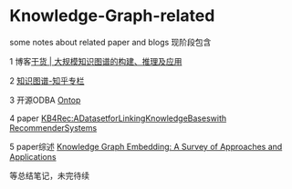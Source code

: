 # Knowledge-Graph-related
some notes about related paper and blogs
现阶段包含

1 博客[干货 | 大规模知识图谱的构建、推理及应用](https://mp.weixin.qq.com/s?__biz=MjM5MDI3MjA5MQ==&mid=2697266451&idx=1&sn=264e01bf70c410ee5cee9b3d95a08a15&chksm=8376fa27b401733198c913c9a2be6a6622394a58864d698bc57ec2f6ee7666693249a626c8e7&mpshare=1&scene=1&srcid=0908z0TSm95FglZsov6hEDxl&pass_ticket=j/zl3CHiE8bVLjqJOcjnBzLIIAkAdaYF9Utu+WqG+x8=#rd)

2 [知识图谱-知乎专栏](https://zhuanlan.zhihu.com/p/31864048)

3 开源ODBA [Ontop](http://ontop.inf.unibz.it/)

4 paper [KB4Rec:ADatasetforLinkingKnowledgeBaseswith RecommenderSystems](http://cn.arxiv.org/pdf/1807.11141)

5 paper综述 [Knowledge Graph Embedding: A Survey of Approaches and Applications](http://xueshu.baidu.com/s?wd=paperuri:(369eb9c0c19f909f8781ebaebb42973c)&filter=sc_long_sign&sc_ks_para=q%3DKnowledge+Graph+Embedding%3A+A+Survey+of+Approaches+and+Applications&tn=SE_baiduxueshu_c1gjeupa&ie=utf-8&sc_us=8759079436462672480)

等总结笔记，未完待续